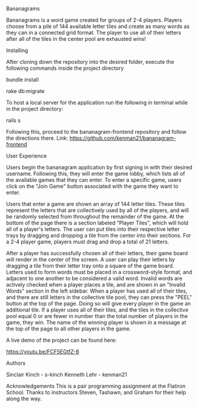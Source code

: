 Bananagrams

Bananagrams is a word game created for groups of 2-4 players. Players choose from a pile of 144 available letter tiles and create as many words as they can in a connected grid format. The player to use all of their letters after all of the tiles in the center pool are exhausted wins!

Installing

After cloning down the repository into the desired folder, execute the following commands inside the project directory

bundle install

rake db:migrate

To host a local server for the application run the following in terminal while in the project directory:

rails s

Following this, proceed to the bananagram-frontend repository and follow the directions there. Link: https://github.com/kenman21/bananagram-frontend

User Experience

Users begin the bananagram application by first signing in with their desired username. Following this, they will enter the game lobby, which lists all of the available games that they can enter. To enter a specific game, users click on the "Join Game" button associated with the game they want to enter. 

Users that enter a game are shown an array of 144 letter tiles. These tiles represent the letters that are collectively used by all of the players, and will be randomly selected from throughout the remainder of the game. At the bottom of the page there is a section labeled "Player Tiles", which will hold all of a player's letters. The user can put tiles into their respective letter trays by dragging and dropping a tile from the center into their sections. For a 2-4 player game, players must drag and drop a total of 21 letters. 

After a player has successfully chosen all of their letters, their game board will render in the center of the screen. A user can play their letters by dragging a tile from their letter tray onto a square of the game board. Letters used to form words must be placed in a crossword-style format, and adjacent to one another to be considered a valid word. Invalid words are actively checked when a player places a tile, and are shown in an "Invalid Words" section in the left sidebar. When a player has used all of their tiles, and there are still letters in the collective tile pool, they can press the "PEEL" button at the top of the page. Doing so will give every player in the game an additional tile. If a player uses all of their tiles, and the tiles in the collective pool equal 0 or are fewer in number than the total number of players in the game, they win. The name of the winning player is shown in a message at the top of the page to all other players in the game. 

A live demo of the project can be found here: 

https://youtu.be/FCF5EGtfZ-8

Authors

Sinclair Kinch - s-kinch
Kenneth Lehr  - kenman21

Acknowledgements
This is a pair programming assignment at the Flatiron School. Thanks to instructors Steven, Tashawn, and Graham for their help along the way.
